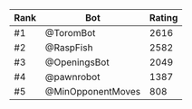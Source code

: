 Rank|Bot|Rating
---|---|---
#1|@ToromBot|2616
#2|@RaspFish|2582
#3|@OpeningsBot|2049
#4|@pawnrobot|1387
#5|@MinOpponentMoves|808
